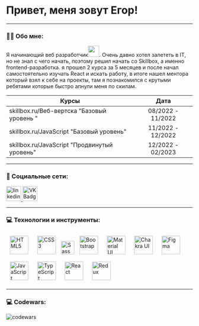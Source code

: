 
# Привет, меня зовут Егор!

---

### :man_technologist: Обо мне:

Я начинающий веб разработчик<img src="https://media.giphy.com/media/WUlplcMpOCEmTGBtBW/giphy.gif" width="30px">. Очень давно хотел залететь в IT, но не знал с чего начать, поэтому решил начать со Skillbox, а именно frontend-разработка. я прошел 2 курса за 5 месяцев и после начал самостоятельно изучать React и искать работу, в итоге нашел ментора который взял к себе на проекты, там я познакомился с крутыми ребятами которые быстро апнули меня по скилам.

| Курсы                                                           | Дата              |
| ----------------------------------------------------------------| :---------------: |
| skillbox.ru/Веб-вертска "Базовый уровень  "                     | 08/2022 - 11/2022 |
| skillbox.ru/JavaScript "Базовый уровень"                        | 11/2022 - 12/2022 |
| skillbox.ru/JavaScript "Продвинутый уровень"                    | 12/2022 - 02/2023 |
---

### 🤝 Социальные сети:

  <div id="badges">
    <a href="https://t.me/MrGrel" target="_blank">
      <img src="https://github.com/rdimascio/icons/blob/master/icons/telegram.svg" width="40" height="40" alt="linkedin" />
    </a>
    <a href="https://vk.com/pro__100__mishka" target="_blank">
      <img src="https://cdn-icons-png.flaticon.com/512/145/145813.png" width="40" height="40" alt="VK Badge"/>
    </a>
  </div>

---

### 💻 Технологии и инструменты:

  <div>   
    <a href="https://en.wikipedia.org/wiki/HTML5" target="_blank"><img style="margin: 10px" src="https://profilinator.rishav.dev/skills-assets/html5-original-wordmark.svg" alt="HTML5" height="50" /></a>       
    <a href="https://www.w3schools.com/css/" target="_blank"><img style="margin: 10px" src="https://profilinator.rishav.dev/skills-assets/css3-original-wordmark.svg" alt="CSS3" height="50" /></a>  
    <a href="https://sass-lang.com/" target="_blank" rel="noreferrer"><img src="https://raw.githubusercontent.com/danielcranney/readme-generator/main/public/icons/skills/sass-colored.svg" width="36" height="36" alt="Sass" /></a>     
    <a href="https://getbootstrap.com/docs/3.4/javascript/" target="_blank"><img style="margin: 10px" src="https://profilinator.rishav.dev/skills-assets/bootstrap-plain.svg" alt="Bootstrap" height="50" /></a>  
    <a href="https://mui.com/" target="_blank"><img style="margin: 10px" src="https://profilinator.rishav.dev/skills-assets/mui.png" alt="Material UI" height="50" /></a>  
    <a href="https://chakra-ui.com/" target="_blank"><img style="margin: 10px" src="https://profilinator.rishav.dev/skills-assets/chakraui.png" alt="Chakra UI" height="50" /></a> 
    <a href="https://www.figma.com/" target="_blank"><img style="margin: 10px" src="https://profilinator.rishav.dev/skills-assets/figma-icon.svg" alt="Figma" height="50" /></a>  
  </div>
  <div>
    <a href="https://www.javascript.com/" target="_blank"><img style="margin: 10px" src="https://profilinator.rishav.dev/skills-assets/javascript-original.svg" alt="JavaScript" height="50" /></a>  
    <a href="https://www.typescriptlang.org/" target="_blank"><img style="margin: 10px" src="https://profilinator.rishav.dev/skills-assets/typescript-original.svg" alt="TypeScript" height="50" /></a> 
    <a href="https://reactjs.org/" target="_blank"><img style="margin: 10px" src="https://profilinator.rishav.dev/skills-assets/react-original-wordmark.svg" alt="React" height="50" /></a>
    <a href="https://redux.js.org/" target="_blank"><img style="margin: 10px" src="https://profilinator.rishav.dev/skills-assets/redux-original.svg" alt="Redux" height="50" /></a> 
  </div>

---

### 💻 Codewars:

![codewars](https://www.codewars.com/users/MrGrel/badges/large)
